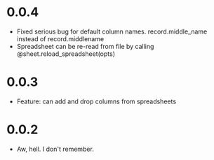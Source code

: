 0.0.4
=====

* Fixed serious bug for default column names.  record.middle_name instead of record.middlename
* Spreadsheet can be re-read from file by calling @sheet.reload_spreadsheet(opts)


0.0.3
=====

* Feature:  can add and drop columns from spreadsheets


0.0.2
=====

* Aw, hell.  I don't remember.